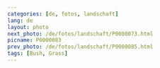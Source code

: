 ```yaml
---
categories: [de, fotos, landschaft]
lang: de
layout: photo
next_photo: /de/fotos/landschaft/P0000073.html
picname: P0000083
prev_photo: /de/fotos/landschaft/P0000085.html
tags: [Bush, Grass]
---
```

